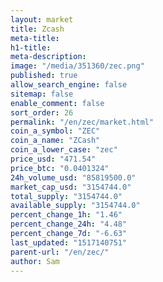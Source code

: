 ```yaml
---
layout: market
title: Zcash
meta-title: 
h1-title: 
meta-description: 
image: "/media/351360/zec.png"
published: true
allow_search_engine: false
sitemap: false
enable_comment: false
sort_order: 26
permalink: "/en/zec/market.html"
coin_a_symbol: "ZEC"
coin_a_name: "ZCash"
coin_a_lower_case: "zec"
price_usd: "471.54"
price_btc: "0.0401324"
24h_volume_usd: "85819500.0"
market_cap_usd: "3154744.0"
total_supply: "3154744.0"
available_supply: "3154744.0"
percent_change_1h: "1.46"
percent_change_24h: "4.48"
percent_change_7d: "-6.63"
last_updated: "1517140751"
parent-url: "/en/zec/"
author: Sam
---
```


